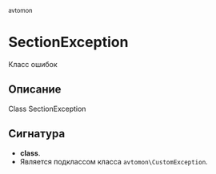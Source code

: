 <small>avtomon</small>

SectionException
================

Класс ошибок

Описание
-----------

Class SectionException

Сигнатура
---------

- **class**.
- Является подклассом класса `avtomon\CustomException`.
